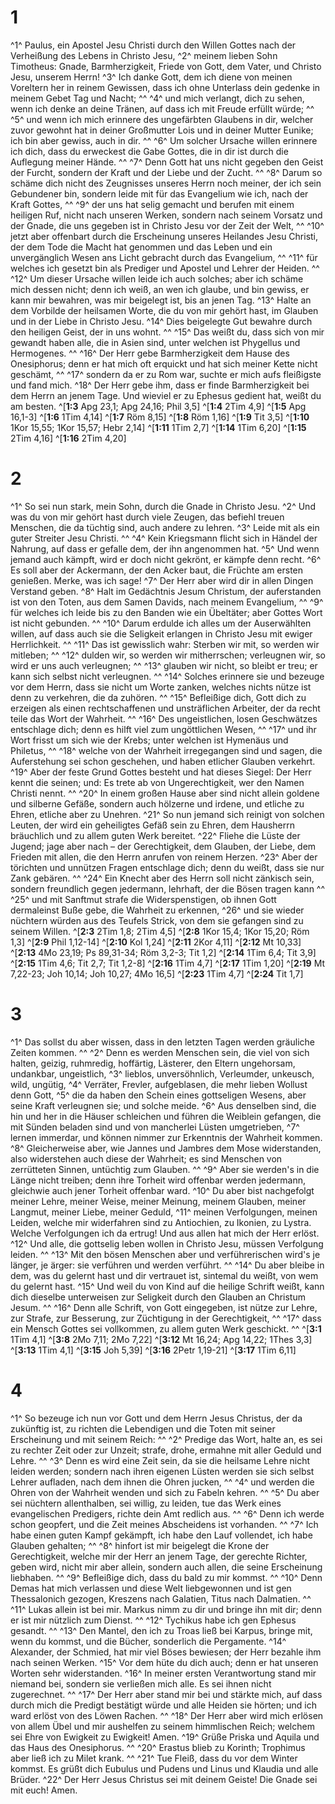 # 1
^1^ Paulus, ein Apostel Jesu Christi durch den Willen Gottes nach der Verheißung des Lebens in Christo Jesu, ^2^ meinem lieben Sohn Timotheus: Gnade, Barmherzigkeit, Friede von Gott, dem Vater, und Christo Jesu, unserem Herrn! ^3^ Ich danke Gott, dem ich diene von meinen Voreltern her in reinem Gewissen, dass ich ohne Unterlass dein gedenke in meinem Gebet Tag und Nacht; ^^ ^4^ und mich verlangt, dich zu sehen, wenn ich denke an deine Tränen, auf dass ich mit Freude erfüllt würde; ^^ ^5^ und wenn ich mich erinnere des ungefärbten Glaubens in dir, welcher zuvor gewohnt hat in deiner Großmutter Lois und in deiner Mutter Eunike; ich bin aber gewiss, auch in dir. ^^ ^6^ Um solcher Ursache willen erinnere ich dich, dass du erweckest die Gabe Gottes, die in dir ist durch die Auflegung meiner Hände. ^^ ^7^ Denn Gott hat uns nicht gegeben den Geist der Furcht, sondern der Kraft und der Liebe und der Zucht. ^^ ^8^ Darum so schäme dich nicht des Zeugnisses unseres Herrn noch meiner, der ich sein Gebundener bin, sondern leide mit für das Evangelium wie ich, nach der Kraft Gottes, ^^ ^9^ der uns hat selig gemacht und berufen mit einem heiligen Ruf, nicht nach unseren Werken, sondern nach seinem Vorsatz und der Gnade, die uns gegeben ist in Christo Jesu vor der Zeit der Welt, ^^ ^10^ jetzt aber offenbart durch die Erscheinung unseres Heilandes Jesu Christi, der dem Tode die Macht hat genommen und das Leben und ein unvergänglich Wesen ans Licht gebracht durch das Evangelium, ^^ ^11^ für welches ich gesetzt bin als Prediger und Apostel und Lehrer der Heiden. ^^ ^12^ Um dieser Ursache willen leide ich auch solches; aber ich schäme mich dessen nicht; denn ich weiß, an wen ich glaube, und bin gewiss, er kann mir bewahren, was mir beigelegt ist, bis an jenen Tag. ^13^ Halte an dem Vorbilde der heilsamen Worte, die du von mir gehört hast, im Glauben und in der Liebe in Christo Jesu. ^14^ Dies beigelegte Gut bewahre durch den heiligen Geist, der in uns wohnt. ^^ ^15^ Das weißt du, dass sich von mir gewandt haben alle, die in Asien sind, unter welchen ist Phygellus und Hermogenes. ^^ ^16^ Der Herr gebe Barmherzigkeit dem Hause des Onesiphorus; denn er hat mich oft erquickt und hat sich meiner Kette nicht geschämt, ^^ ^17^ sondern da er zu Rom war, suchte er mich aufs fleißigste und fand mich. ^18^ Der Herr gebe ihm, dass er finde Barmherzigkeit bei dem Herrn an jenem Tage. Und wieviel er zu Ephesus gedient hat, weißt du am besten.
^[**1:3** Apg 23,1; Apg 24,16; Phil 3,5] ^[**1:4** 2Tim 4,9] ^[**1:5** Apg 16,1-3] ^[**1:6** 1Tim 4,14] ^[**1:7** Röm 8,15] ^[**1:8** Röm 1,16] ^[**1:9** Tit 3,5] ^[**1:10** 1Kor 15,55; 1Kor 15,57; Hebr 2,14] ^[**1:11** 1Tim 2,7] ^[**1:14** 1Tim 6,20] ^[**1:15** 2Tim 4,16] ^[**1:16** 2Tim 4,20]

# 2
^1^ So sei nun stark, mein Sohn, durch die Gnade in Christo Jesu. ^2^ Und was du von mir gehört hast durch viele Zeugen, das befiehl treuen Menschen, die da tüchtig sind, auch andere zu lehren. ^3^ Leide mit als ein guter Streiter Jesu Christi. ^^ ^4^ Kein Kriegsmann flicht sich in Händel der Nahrung, auf dass er gefalle dem, der ihn angenommen hat. ^5^ Und wenn jemand auch kämpft, wird er doch nicht gekrönt, er kämpfe denn recht. ^6^ Es soll aber der Ackermann, der den Acker baut, die Früchte am ersten genießen. Merke, was ich sage! ^7^ Der Herr aber wird dir in allen Dingen Verstand geben. ^8^ Halt im Gedächtnis Jesum Christum, der auferstanden ist von den Toten, aus dem Samen Davids, nach meinem Evangelium, ^^ ^9^ für welches ich leide bis zu den Banden wie ein Übeltäter; aber Gottes Wort ist nicht gebunden. ^^ ^10^ Darum erdulde ich alles um der Auserwählten willen, auf dass auch sie die Seligkeit erlangen in Christo Jesu mit ewiger Herrlichkeit. ^^ ^11^ Das ist gewisslich wahr: Sterben wir mit, so werden wir mitleben; ^^ ^12^ dulden wir, so werden wir mitherrschen; verleugnen wir, so wird er uns auch verleugnen; ^^ ^13^ glauben wir nicht, so bleibt er treu; er kann sich selbst nicht verleugnen. ^^ ^14^ Solches erinnere sie und bezeuge vor dem Herrn, dass sie nicht um Worte zanken, welches nichts nütze ist denn zu verkehren, die da zuhören. ^^ ^15^ Befleißige dich, Gott dich zu erzeigen als einen rechtschaffenen und unsträflichen Arbeiter, der da recht teile das Wort der Wahrheit. ^^ ^16^ Des ungeistlichen, losen Geschwätzes entschlage dich; denn es hilft viel zum ungöttlichen Wesen, ^^ ^17^ und ihr Wort frisst um sich wie der Krebs; unter welchen ist Hymenäus und Philetus, ^^ ^18^ welche von der Wahrheit irregegangen sind und sagen, die Auferstehung sei schon geschehen, und haben etlicher Glauben verkehrt. ^19^ Aber der feste Grund Gottes besteht und hat dieses Siegel: Der Herr kennt die seinen; und: Es trete ab von Ungerechtigkeit, wer den Namen Christi nennt. ^^ ^20^ In einem großen Hause aber sind nicht allein goldene und silberne Gefäße, sondern auch hölzerne und irdene, und etliche zu Ehren, etliche aber zu Unehren. ^21^ So nun jemand sich reinigt von solchen Leuten, der wird ein geheiligtes Gefäß sein zu Ehren, dem Hausherrn bräuchlich und zu allem guten Werk bereitet. ^22^ Fliehe die Lüste der Jugend; jage aber nach – der Gerechtigkeit, dem Glauben, der Liebe, dem Frieden mit allen, die den Herrn anrufen von reinem Herzen. ^23^ Aber der törichten und unnützen Fragen entschlage dich; denn du weißt, dass sie nur Zank gebären. ^^ ^24^ Ein Knecht aber des Herrn soll nicht zänkisch sein, sondern freundlich gegen jedermann, lehrhaft, der die Bösen tragen kann ^^ ^25^ und mit Sanftmut strafe die Widerspenstigen, ob ihnen Gott dermaleinst Buße gebe, die Wahrheit zu erkennen, ^26^ und sie wieder nüchtern würden aus des Teufels Strick, von dem sie gefangen sind zu seinem Willen.
^[**2:3** 2Tim 1,8; 2Tim 4,5] ^[**2:8** 1Kor 15,4; 1Kor 15,20; Röm 1,3] ^[**2:9** Phil 1,12-14] ^[**2:10** Kol 1,24] ^[**2:11** 2Kor 4,11] ^[**2:12** Mt 10,33] ^[**2:13** 4Mo 23,19; Ps 89,31-34; Röm 3,2-3; Tit 1,2] ^[**2:14** 1Tim 6,4; Tit 3,9] ^[**2:15** 1Tim 4,6; Tit 2,7; Tit 1,2-8] ^[**2:16** 1Tim 4,7] ^[**2:17** 1Tim 1,20] ^[**2:19** Mt 7,22-23; Joh 10,14; Joh 10,27; 4Mo 16,5] ^[**2:23** 1Tim 4,7] ^[**2:24** Tit 1,7]

# 3
^1^ Das sollst du aber wissen, dass in den letzten Tagen werden gräuliche Zeiten kommen. ^^ ^2^ Denn es werden Menschen sein, die viel von sich halten, geizig, ruhmredig, hoffärtig, Lästerer, den Eltern ungehorsam, undankbar, ungeistlich, ^3^ lieblos, unversöhnlich, Verleumder, unkeusch, wild, ungütig, ^4^ Verräter, Frevler, aufgeblasen, die mehr lieben Wollust denn Gott, ^5^ die da haben den Schein eines gottseligen Wesens, aber seine Kraft verleugnen sie; und solche meide. ^6^ Aus denselben sind, die hin und her in die Häuser schleichen und führen die Weiblein gefangen, die mit Sünden beladen sind und von mancherlei Lüsten umgetrieben, ^7^ lernen immerdar, und können nimmer zur Erkenntnis der Wahrheit kommen. ^8^ Gleicherweise aber, wie Jannes und Jambres dem Mose widerstanden, also widerstehen auch diese der Wahrheit; es sind Menschen von zerrütteten Sinnen, untüchtig zum Glauben. ^^ ^9^ Aber sie werden's in die Länge nicht treiben; denn ihre Torheit wird offenbar werden jedermann, gleichwie auch jener Torheit offenbar ward. ^10^ Du aber bist nachgefolgt meiner Lehre, meiner Weise, meiner Meinung, meinem Glauben, meiner Langmut, meiner Liebe, meiner Geduld, ^11^ meinen Verfolgungen, meinen Leiden, welche mir widerfahren sind zu Antiochien, zu Ikonien, zu Lystra. Welche Verfolgungen ich da ertrug! Und aus allen hat mich der Herr erlöst. ^12^ Und alle, die gottselig leben wollen in Christo Jesu, müssen Verfolgung leiden. ^^ ^13^ Mit den bösen Menschen aber und verführerischen wird's je länger, je ärger: sie verführen und werden verführt. ^^ ^14^ Du aber bleibe in dem, was du gelernt hast und dir vertrauet ist, sintemal du weißt, von wem du gelernt hast. ^15^ Und weil du von Kind auf die heilige Schrift weißt, kann dich dieselbe unterweisen zur Seligkeit durch den Glauben an Christum Jesum. ^^ ^16^ Denn alle Schrift, von Gott eingegeben, ist nütze zur Lehre, zur Strafe, zur Besserung, zur Züchtigung in der Gerechtigkeit, ^^ ^17^ dass ein Mensch Gottes sei vollkommen, zu allem guten Werk geschickt. ^^ 
^[**3:1** 1Tim 4,1] ^[**3:8** 2Mo 7,11; 2Mo 7,22] ^[**3:12** Mt 16,24; Apg 14,22; 1Thes 3,3] ^[**3:13** 1Tim 4,1] ^[**3:15** Joh 5,39] ^[**3:16** 2Petr 1,19-21] ^[**3:17** 1Tim 6,11]

# 4
^1^ So bezeuge ich nun vor Gott und dem Herrn Jesus Christus, der da zukünftig ist, zu richten die Lebendigen und die Toten mit seiner Erscheinung und mit seinem Reich: ^^ ^2^ Predige das Wort, halte an, es sei zu rechter Zeit oder zur Unzeit; strafe, drohe, ermahne mit aller Geduld und Lehre. ^^ ^3^ Denn es wird eine Zeit sein, da sie die heilsame Lehre nicht leiden werden; sondern nach ihren eigenen Lüsten werden sie sich selbst Lehrer aufladen, nach dem ihnen die Ohren jucken, ^^ ^4^ und werden die Ohren von der Wahrheit wenden und sich zu Fabeln kehren. ^^ ^5^ Du aber sei nüchtern allenthalben, sei willig, zu leiden, tue das Werk eines evangelischen Predigers, richte dein Amt redlich aus. ^^ ^6^ Denn ich werde schon geopfert, und die Zeit meines Abscheidens ist vorhanden. ^^ ^7^ Ich habe einen guten Kampf gekämpft, ich habe den Lauf vollendet, ich habe Glauben gehalten; ^^ ^8^ hinfort ist mir beigelegt die Krone der Gerechtigkeit, welche mir der Herr an jenem Tage, der gerechte Richter, geben wird, nicht mir aber allein, sondern auch allen, die seine Erscheinung liebhaben. ^^ ^9^ Befleißige dich, dass du bald zu mir kommst. ^^ ^10^ Denn Demas hat mich verlassen und diese Welt liebgewonnen und ist gen Thessalonich gezogen, Kreszens nach Galatien, Titus nach Dalmatien. ^^ ^11^ Lukas allein ist bei mir. Markus nimm zu dir und bringe ihn mit dir; denn er ist mir nützlich zum Dienst. ^^ ^12^ Tychikus habe ich gen Ephesus gesandt. ^^ ^13^ Den Mantel, den ich zu Troas ließ bei Karpus, bringe mit, wenn du kommst, und die Bücher, sonderlich die Pergamente. ^14^ Alexander, der Schmied, hat mir viel Böses bewiesen; der Herr bezahle ihm nach seinen Werken. ^15^ Vor dem hüte du dich auch; denn er hat unseren Worten sehr widerstanden. ^16^ In meiner ersten Verantwortung stand mir niemand bei, sondern sie verließen mich alle. Es sei ihnen nicht zugerechnet. ^^ ^17^ Der Herr aber stand mir bei und stärkte mich, auf dass durch mich die Predigt bestätigt würde und alle Heiden sie hörten; und ich ward erlöst von des Löwen Rachen. ^^ ^18^ Der Herr aber wird mich erlösen von allem Übel und mir aushelfen zu seinem himmlischen Reich; welchem sei Ehre von Ewigkeit zu Ewigkeit! Amen. ^19^ Grüße Priska und Aquila und das Haus des Onesiphorus. ^^ ^20^ Erastus blieb zu Korinth; Trophimus aber ließ ich zu Milet krank. ^^ ^21^ Tue Fleiß, dass du vor dem Winter kommst. Es grüßt dich Eubulus und Pudens und Linus und Klaudia und alle Brüder. ^22^ Der Herr Jesus Christus sei mit deinem Geiste! Die Gnade sei mit euch! Amen.